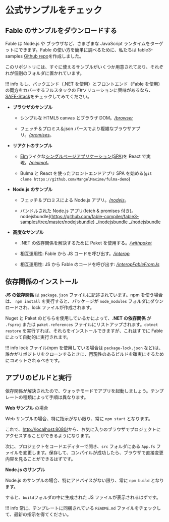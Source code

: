 # 公式サンプルをチェック

## Fable のサンプルをダウンロードする

Fable は Node.js や ブラウザなど、さまざまな JavaScript ランタイムをターゲットにできます。Fable の使い方を簡単に調べるために、私たちは fable3-samples [Github repo](https://github.com/fable-compiler/fable3-samples)を作成しました。

このリポジトリには、すぐに使えるサンプルがいくつか用意されてあり、それぞれが個別のフォルダに置かれています。

!!! info
    もし、バックエンド（.NET を使用）とフロントエンド（Fable を使用）の両方をカバーするフルスタックの F#ソリューションに興味があるなら、[SAFE-Stack](https://safe-stack.github.io/)をチェックしてみてください。

- **ブラウザのサンプル**

  - シンプルな HTML5 canvas とブラウザ DOM。_[/browser](https://github.com/fable-compiler/fable3-samples/tree/master/browser)_

  - フェッチ＆プロミス＆json パースでより複雑なブラウザアプリ。_[/promises](https://github.com/fable-compiler/fable3-samples/tree/master/promises)_。

- **リアクトのサンプル**

  - [Elm](https://elm-lang.org/)ライクな[シングルページアプリケーション(SPA)](https://en.wikipedia.org/wiki/Single-page_application)を React で実現。_[/minimal](https://github.com/fable-compiler/fable3-samples/tree/master/minimal)_。

  - Bulma と React を使ったフロントエンドアプリ SPA を始める(`git clone https://github.com/MangelMaxime/fulma-demo`)

- **Node.js のサンプル**

  - フェッチ＆プロミスによる Node.js アプリ。_[/nodejs](https://github.com/fable-compiler/fable3-samples/tree/master/nodejs)_。

  - バンドルされた Node.js アプリ(fetch & promises 付き)。nodejsbundle](https://github.com/fable-compiler/fable3-samples/tree/master/nodejsbundle) _/[nodejsbundle](https://github.com/fable-compiler/fable3-samples/tree/master/nodejsbundle) _/[nodejsbundle](https://github.com/fable-compiler/fable3-samples/tree/master/nodejsbundle)

- **高度なサンプル**

  - .NET の依存関係を解決するために Paket を使用する。_[/withpaket](https://github.com/fable-compiler/fable3-samples/tree/master/withpaket)_

  - 相互運用性: Fable から JS コードを呼び出す。_[/interop](https://github.com/fable-compiler/fable3-samples/tree/master/interop)_

  - 相互運用性: JS から Fable のコードを呼び出す: _[/interopFableFromJs](https://github.com/fable-compiler/fable3-samples/tree/master/interopFableFromJs)_

## 依存関係のインストール

**JS の依存関係** は `package.json` ファイルに記述されています。npm を使う場合は、 `npm install` を実行すると、パッケージが `node_modules` フォルダにダウンロードされ、lock ファイルが作成されます。

Nuget と Paket のどちらを使用しているかによって、**.NET の依存関係** が `.fsproj` または `paket.references` ファイルにリストアップされます。`dotnet restore` を実行すれば、それらをインストールできますが、これはすでに Fable によって自動的に実行されます。

!!! info
    lock ファイル(npm を使用している場合は `package-lock.json` など)は、誰かがリポジトリをクローンするときに、再現性のあるビルドを確実にするためにコミットされるべきです。

## アプリのビルドと実行

依存関係が解決されたので、ウォッチモードでアプリを起動しましょう。テンプレートの種類によって手順は異なります。

**Web サンプル** の場合

Web サンプルの場合、特に指示がない限り、常に `npm start` となります。

これで、[http://localhost:8080/](http://localhost:8080/)から、お気に入りのブラウザでプロジェクトにアクセスすることができるようになります。

次に、プロジェクトをコードエディターで開き、`src` フォルダにある `App.fs` ファイルを変更します。保存して、コンパイルが成功したら、ブラウザで直接変更内容を見ることができるはずです。

**Node.js のサンプル**

Node.js のサンプルの場合、特にアドバイスがない限り、常に `npm build` となります。

すると、`build`フォルダの中に生成された JS ファイルが表示されるはずです。

!!! info
    常に、テンプレートに同梱されている `README.md` ファイルをチェックして、最新の指示を得てください。
